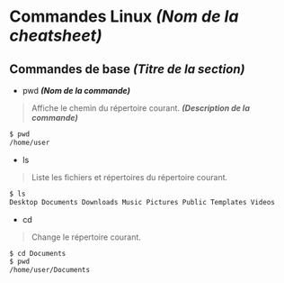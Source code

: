 # Commandes Linux ***(Nom de la cheatsheet)***

## Commandes de base ***(Titre de la section)***

- pwd ***(Nom de la commande)***

> Affiche le chemin du répertoire courant. ***(Description de la commande)***

```bash
$ pwd
/home/user
```

- ls

> Liste les fichiers et répertoires du répertoire courant.

```bash
$ ls
Desktop Documents Downloads Music Pictures Public Templates Videos
```

- cd

> Change le répertoire courant.

```bash
$ cd Documents
$ pwd
/home/user/Documents
```
